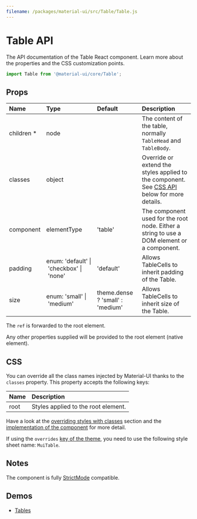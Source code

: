 ```yaml
---
filename: /packages/material-ui/src/Table/Table.js
---
```


<!--- This documentation is automatically generated, do not try to edit it. -->

# Table API

<p class="description">The API documentation of the Table React component. Learn more about the properties and the CSS customization points.</p>

```js
import Table from '@material-ui/core/Table';
```



## Props

| Name | Type | Default | Description |
|:-----|:-----|:--------|:------------|
| <span class="prop-name required">children&nbsp;*</span> | <span class="prop-type">node</span> |  | The content of the table, normally `TableHead` and `TableBody`. |
| <span class="prop-name">classes</span> | <span class="prop-type">object</span> |  | Override or extend the styles applied to the component. See [CSS API](#css) below for more details. |
| <span class="prop-name">component</span> | <span class="prop-type">elementType</span> | <span class="prop-default">'table'</span> | The component used for the root node. Either a string to use a DOM element or a component. |
| <span class="prop-name">padding</span> | <span class="prop-type">enum:&nbsp;'default'&nbsp;&#124;<br>&nbsp;'checkbox'&nbsp;&#124;<br>&nbsp;'none'<br></span> | <span class="prop-default">'default'</span> | Allows TableCells to inherit padding of the Table. |
| <span class="prop-name">size</span> | <span class="prop-type">enum:&nbsp;'small'&nbsp;&#124;<br>&nbsp;'medium'<br></span> | <span class="prop-default">theme.dense ? 'small' : 'medium'</span> | Allows TableCells to inherit size of the Table. |

The `ref` is forwarded to the root element.

Any other properties supplied will be provided to the root element (native element).

## CSS

You can override all the class names injected by Material-UI thanks to the `classes` property.
This property accepts the following keys:


| Name | Description |
|:-----|:------------|
| <span class="prop-name">root</span> | Styles applied to the root element.

Have a look at the [overriding styles with classes](/customization/components/#overriding-styles-with-classes) section
and the [implementation of the component](https://github.com/mui-org/material-ui/blob/master/packages/material-ui/src/Table/Table.js)
for more detail.

If using the `overrides` [key of the theme](/customization/themes/#css),
you need to use the following style sheet name: `MuiTable`.

## Notes

The component is fully [StrictMode](https://reactjs.org/docs/strict-mode.html) compatible.

## Demos

- [Tables](/components/tables/)


